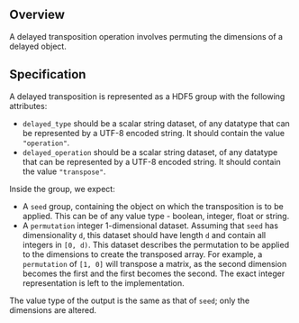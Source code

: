 ## Overview

A delayed transposition operation involves permuting the dimensions of a delayed object.

## Specification

A delayed transposition is represented as a HDF5 group with the following attributes:

- `delayed_type` should be a scalar string dataset, of any datatype that can be represented by a UTF-8 encoded string.
  It should contain the value `"operation"`.
- `delayed_operation` should be a scalar string dataset, of any datatype that can be represented by a UTF-8 encoded string.
  It should contain the value `"transpose"`.

Inside the group, we expect:

- A `seed` group, containing the object on which the transposition is to be applied.
  This can be of any value type - boolean, integer, float or string.
- A `permutation` integer 1-dimensional dataset.
  Assuming that `seed` has dimensionality `d`, this dataset should have length `d` and contain all integers in `[0, d)`.
  This dataset describes the permutation to be applied to the dimensions to create the transposed array.
  For example, a `permutation` of `[1, 0]` will transpose a matrix, as the second dimension becomes the first and the first becomes the second.
  The exact integer representation is left to the implementation.

The value type of the output is the same as that of `seed`; only the dimensions are altered.
